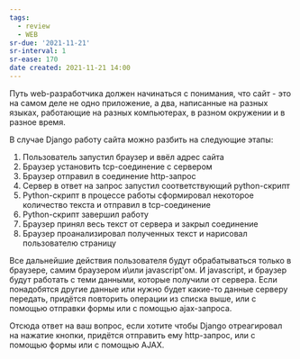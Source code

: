 ```yaml
---
tags:
  - review
  - WEB
sr-due: '2021-11-21'
sr-interval: 1
sr-ease: 170
date created: 2021-11-21 14:00
---
```


Путь web-разработчика должен начинаться с понимания, что сайт - это на самом деле не одно приложение, а два, написанные на разных языках, работающие на разных компьютерах, в разном окружении и в разное время.

В случае Django работу сайта можно разбить на следующие этапы:

1. Пользователь запустил браузер и ввёл адрес сайта
2. Браузер установить tcp-соединение с сервером
3. Браузер отправил в соединение http-запрос
4. Сервер в ответ на запрос запустил соответствующий python-скрипт
5. Python-cкрипт в процессе работы сформировал некоторое количество текста и отправил в tcp-соединение
6. Python-скрипт завершил работу
7. Браузер принял весь текст от сервера и закрыл соединение
8. Браузер проанализировал полученных текст и нарисовал пользователю страницу

Все дальнейшие действия пользователя будут обрабатываться только в браузере, самим браузером и\или javascript'ом. И javascript, и браузер будут работать с теми данными, которые получили от сервера. Если понадобятся другие данные или нужно будет какие-то данные серверу передать, придётся повторить операции из списка выше, или с помощью отправки формы или с помощью ajax-запроса.

Отсюда ответ на ваш вопрос, если хотите чтобы Django отреагировал на нажатие кнопки, придётся отправить ему http-запрос, или с помощью формы или с помощью AJAX.
